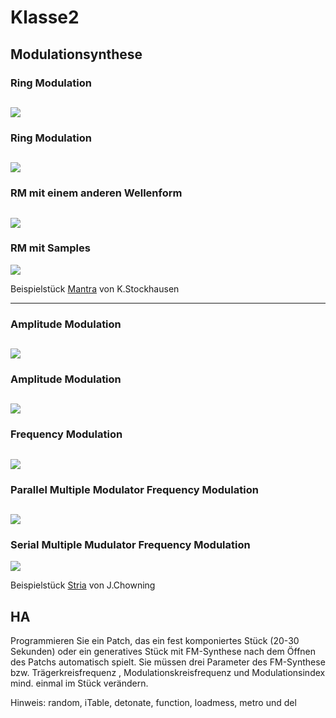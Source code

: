 # Klasse2

## Modulationsynthese

### Ring Modulation
![](Klasse2/rm.png)
---
### Ring Modulation
![](Klasse2/rm2.png)
---
### RM mit einem anderen Wellenform
![](Klasse2/rect+rm.png)
---
### RM mit Samples
![](Klasse2/sample+rm.png)

Beispielstück
		[Mantra](https://www.youtube.com/watch?v=3sylplEFxXo)
von K.Stockhausen

---

### Amplitude Modulation
![](Klasse2/am.png)
---
### Amplitude Modulation
![](Klasse2/am2.png)
---

### Frequency Modulation
![](Klasse2/fm.png)
---
### Parallel Multiple Modulator Frequency Modulation
![](Klasse2/pmmfm.png)
---
### Serial Multiple Mudulator Frequency Modulation
![](Klasse2/smmfm.png)


Beispielstück
[Stria](https://www.youtube.com/watch?v=988jPjs1gao)
von J.Chowning

## HA

Programmieren Sie ein Patch, das ein fest komponiertes Stück (20-30 Sekunden) oder ein generatives Stück mit FM-Synthese nach dem Öffnen des Patchs automatisch spielt. Sie müssen drei Parameter des FM-Synthese bzw. Trägerkreisfrequenz , Modulationskreisfrequenz und Modulationsindex mind. einmal im Stück verändern. 

Hinweis:
random, iTable, detonate, function, loadmess, metro und del



